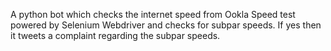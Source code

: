 A python bot which checks the internet speed from Ookla Speed test powered by Selenium Webdriver and checks for subpar speeds. If yes then it tweets a complaint regarding the subpar speeds.
